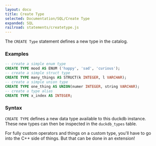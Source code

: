 ```yaml
---
layout: docu
title: Create Type
selected: Documentation/SQL/Create Type
expanded: SQL
railroad: statements/createtype.js
---
```

The `CREATE Type` statement defines a new type in the catalog.

### Examples

```sql
-- create a simple enum type
CREATE TYPE mood AS ENUM ('happy', 'sad', 'curious');
-- create a simple struct type
CREATE TYPE many_things AS STRUCT(k INTEGER, l VARCHAR);
-- create a simple union type
CREATE TYPE one_thing AS UNION(numer INTEGER, string VARCHAR);
-- create a type alias
CREATE TYPE x_index AS INTEGER;
```

### Syntax

<div id="rrdiagram"></div>

`CREATE TYPE` defines a new data type available to this duckdb instance. These new
types can then be inspected in the `duckdb_types` table.

For fully custom operators and things on a custom type, you'll have to go into the
C++ side of things. But that can be done in an extension!
